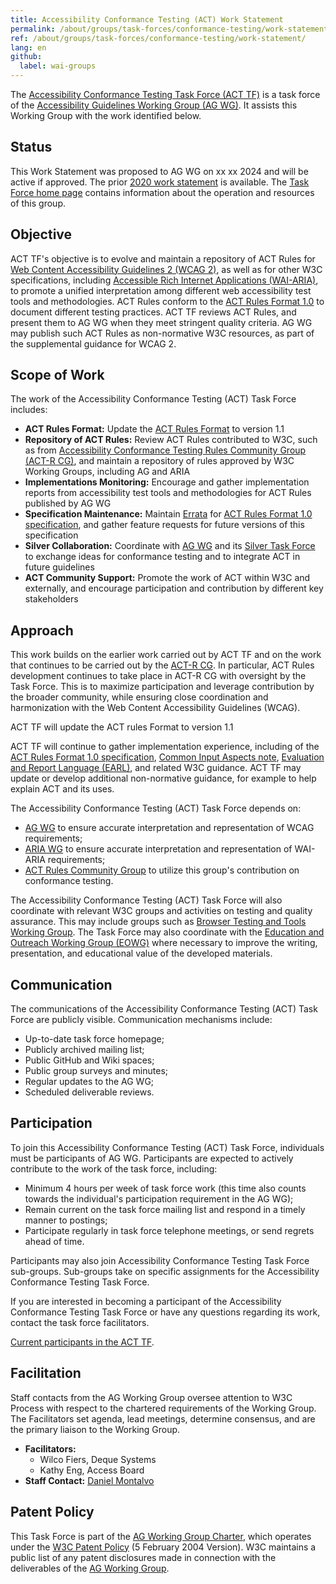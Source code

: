 ```yaml
---
title: Accessibility Conformance Testing (ACT) Work Statement
permalink: /about/groups/task-forces/conformance-testing/work-statement/
ref: /about/groups/task-forces/conformance-testing/work-statement/
lang: en
github:
  label: wai-groups
---
```


The [Accessibility Conformance Testing Task Force (ACT TF)](/about/groups/task-forces/conformance-testing/) is a task force of the [Accessibility Guidelines Working Group (AG WG)](/about/groups/agwg/). It assists this Working Group with the work identified below.

## Status

This Work Statement was proposed to AG WG on xx xx 2024 and will be active if approved. The prior [2020 work statement](/about/groups/task-forces/conformance-testing/work-statement-2020/) is available. The [Task Force home page](/about/groups/task-forces/conformance-testing/) contains information about the operation and resources of this group.

Objective
---------

ACT TF's objective is to evolve and maintain a repository of ACT Rules for [Web Content Accessibility Guidelines 2 (WCAG 2)](https://www.w3.org/WAI/standards-guidelines/wcag/), as well as for other W3C specifications, including [Accessible Rich Internet Applications (WAI-ARIA)](https://www.w3.org/WAI/standards-guidelines/aria/), to promote a unified interpretation among different web accessibility test tools and methodologies. ACT Rules conform to the [ACT Rules Format 1.0](https://www.w3.org/WAI/standards-guidelines/act/) to document different testing practices. ACT TF reviews ACT Rules, and present them to AG WG when they meet stringent quality criteria. AG WG may publish such ACT Rules as non-normative W3C resources, as part of the supplemental guidance for WCAG 2.

## Scope of Work

The work of the Accessibility Conformance Testing (ACT) Task Force includes:

*   **ACT Rules Format:** Update the [ACT Rules Format](https://www.w3.org/TR/act-rules-format/) to version 1.1
*   **Repository of ACT Rules:** Review ACT Rules contributed to W3C, such as from [Accessibility Conformance Testing Rules Community Group (ACT-R CG)](https://act-rules.github.io/), and maintain a repository of rules approved by W3C Working Groups, including AG and ARIA
*   **Implementations Monitoring:** Encourage and gather implementation reports from accessibility test tools and methodologies for ACT Rules published by AG WG
*   **Specification Maintenance:** Maintain [Errata](https://www.w3.org/WAI/GL/task-forces/conformance-testing/errata) for [ACT Rules Format 1.0 specification](https://www.w3.org/TR/act-rules-format/), and gather feature requests for future versions of this specification
*   **Silver Collaboration:** Coordinate with [AG WG](/about/groups/agwg/) and its [Silver Task Force](/about/groups/task-forces/silver/) to exchange ideas for conformance testing and to integrate ACT in future guidelines
*   **ACT Community Support:** Promote the work of ACT within W3C and externally, and encourage participation and contribution by different key stakeholders

## Approach

This work builds on the earlier work carried out by ACT TF and on the work that continues to be carried out by the [ACT-R CG](https://act-rules.github.io/). In particular, ACT Rules development continues to take place in ACT-R CG with oversight by the Task Force. This is to maximize participation and leverage contribution by the broader community, while ensuring close coordination and harmonization with the Web Content Accessibility Guidelines (WCAG).

ACT TF will update the ACT rules Format to version 1.1

ACT TF will continue to gather implementation experience, including of the [ACT Rules Format 1.0 specification](https://www.w3.org/TR/act-rules-format/), [Common Input Aspects note](https://www.w3.org/TR/act-rules-aspects/), [Evaluation and Report Language (EARL)](https://www.w3.org/WAI/standards-guidelines/earl/), and related W3C guidance. ACT TF may update or develop additional non-normative guidance, for example to help explain ACT and its uses.

The Accessibility Conformance Testing (ACT) Task Force depends on:

*   [AG WG](/about/groups/agwg/) to ensure accurate interpretation and representation of WCAG requirements;
*   [ARIA WG](/about/groups/aria/) to ensure accurate interpretation and representation of WAI-ARIA requirements;
*   [ACT Rules Community Group](https://act-rules.github.io/) to utilize this group's contribution on conformance testing.

The Accessibility Conformance Testing (ACT) Task Force will also coordinate with relevant W3C groups and activities on testing and quality assurance. This may include groups such as [Browser Testing and Tools Working Group](https://www.w3.org/testing/browser/). The Task Force may also coordinate with the [Education and Outreach Working Group (EOWG)](/about/groups/eo/) where necessary to improve the writing, presentation, and educational value of the developed materials.

## Communication

The communications of the Accessibility Conformance Testing (ACT) Task Force are publicly visible. Communication mechanisms include:

*   Up-to-date task force homepage;
*   Publicly archived mailing list;
*   Public GitHub and Wiki spaces;
*   Public group surveys and minutes;
*   Regular updates to the AG WG;
*   Scheduled deliverable reviews.

## Participation

To join this Accessibility Conformance Testing (ACT) Task Force, individuals must be participants of AG WG. Participants are expected to actively contribute to the work of the task force, including:

*   Minimum 4 hours per week of task force work (this time also counts towards the individual's participation requirement in the AG WG);
*   Remain current on the task force mailing list and respond in a timely manner to postings;
*   Participate regularly in task force telephone meetings, or send regrets ahead of time.

Participants may also join Accessibility Conformance Testing Task Force sub-groups. Sub-groups take on specific assignments for the Accessibility Conformance Testing Task Force.

If you are interested in becoming a participant of the Accessibility Conformance Testing Task Force or have any questions regarding its work, contact the task force facilitators.

[Current participants in the ACT TF](https://www.w3.org/groups/tf//wcag-act/participants).

## Facilitation

Staff contacts from the AG Working Group oversee attention to W3C Process with respect to the chartered requirements of the Working Group. The Facilitators set agenda, lead meetings, determine consensus, and are the primary liaison to the Working Group.

*   **Facilitators:**
    *   Wilco Fiers, Deque Systems
    *   Kathy Eng, Access Board
*   **Staff Contact:** [Daniel Montalvo](https://www.w3.org/staff/#dmontalvo/)

## Patent Policy

This Task Force is part of the [AG Working Group Charter](https://www.w3.org/WAI/GL/charter), which operates under the [W3C Patent Policy](https://www.w3.org/Consortium/Patent-Policy-20040205/) (5 February 2004 Version). W3C maintains a public list of any patent disclosures made in connection with the deliverables of the [AG Working Group](https://www.w3.org/2004/01/pp-impl/35422/status).